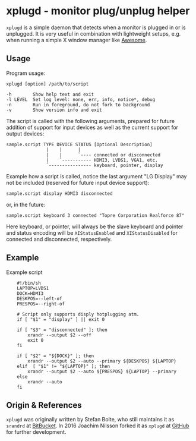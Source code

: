 xplugd - monitor plug/unplug helper
===================================

`xplugd` is a simple daemon that detects when a monitor is plugged in or
is unplugged.  It is very useful in combination with lightweight setups,
e.g. when running a simple X window manager like [Awesome][1].


Usage
-----

Program usage:

    xplugd [option] /path/to/script
    
    -h        Show help text and exit
    -l LEVEL  Set log level: none, err, info, notice*, debug
    -n        Run in foreground, do not fork to background
    -v        Show version info and exit

The script is called with the following arguments, prepared for future
addition of support for input devices as well as the current support for
output devices:

    sample.script TYPE DEVICE STATUS [Optional Description]
                   |    |      |
                   |    |      `---- connected or disconnected
                   |    `----------- HDMI3, LVDS1, VGA1, etc.
                   `---------------- keyboard, pointer, display

Example how a script is called, notice the last argument "LG Display"
may not be included (reserved for future input device support):

    sample.script display HDMI3 disconnected

or, in the future:

    sample.script keyboard 3 connected "Topre Corporation Realforce 87"

Here keyboard, or pointer, will always be the slave keyboard and pointer
and status encoding will be `XIStatusEnabled` and `XIStatusDisabled` for
connected and disconnected, respectively.


Example
-------

Example script

```shell
    #!/bin/sh
    LAPTOP=LVDS1
    DOCK=HDMI3
    DESKPOS=--left-of
    PRESPOS=--right-of
    
    # Script only supports disply hotplugging atm.
    if [ "$1" = "display" ] || exit 0
    
    if [ "$3" = "disconnected" ]; then
        xrandr --output $2 --off
        exit 0
    fi
    
    if [ "$2" = "${DOCK}" ]; then
        xrandr --output $2 --auto --primary ${DESKPOS} ${LAPTOP}
    elif  [ "$1" != "${LAPTOP}" ]; then
        xrandr --output $2 --auto ${PRESPOS} ${LAPTOP} --primary
    else
        xrandr --auto
    fi
```


Origin & References
-------------------

`xplugd` was originally written by Stefan Bolte, who still maintains it
as `srandrd` at [BitBucket][2].  In 2016 Joachim Nilsson forked it as
`xplugd` at [GitHub][3] for further development.

[1]: https://awesome.naquadah.org
[2]: http://bitbucket.org/portix/srandrd
[3]: https://github.com/troglobit/xplugd
